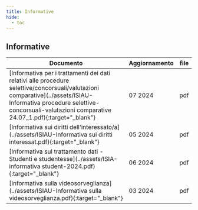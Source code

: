```yaml
---
title: Informative
hide:
  - toc
---
```

## Informative

| Documento | Aggiornamento | file |
| --- | --- | --- |
| [Informativa per i trattamenti dei dati relativi alle procedure selettive/concorsuali/valutazioni comparative](../assets/ISIAU-Informativa procedure selettive-concorsuali-valutazioni comparative 24.07_1.pdf){:target="_blank"} | 07 2024 | pdf |
| [Informativa sui diritti dell'interessato/a](../assets/ISIAU-Informativa sui diritti interessat.pdf){:target="_blank"} | 05 2024 | pdf |
| [Informativa sul trattamento dati - Studenti e studentesse](../assets/ISIA-informativa student-2024.pdf){:target="_blank"} | 06 2024 | pdf |
| [Informativa sulla videosorveglianza](../assets/ISIAU-Informativa sulla videosorveglianza.pdf){:target="_blank"} | 03 2024 | pdf |